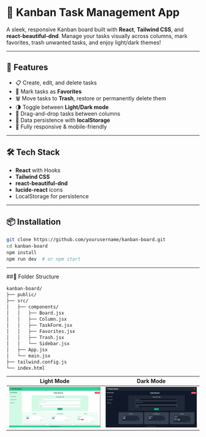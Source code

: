 # 🧠 Kanban Task Management App

A sleek, responsive Kanban board built with **React**, **Tailwind CSS**, and **react-beautiful-dnd**. Manage your tasks visually across columns, mark favorites, trash unwanted tasks, and enjoy light/dark themes!

---

## 🚀 Features

- 📋 Create, edit, and delete tasks
- 📌 Mark tasks as **Favorites**
- 🗑️ Move tasks to **Trash**, restore or permanently delete them
- 🌗 Toggle between **Light/Dark mode**
- 🔀 Drag-and-drop tasks between columns
- 💾 Data persistence with **localStorage**
- 📱 Fully responsive & mobile-friendly

---

## 🛠️ Tech Stack

- **React** with Hooks
- **Tailwind CSS**
- **react-beautiful-dnd**
- **lucide-react** icons
- LocalStorage for persistence

---

## 📦 Installation

```bash
git clone https://github.com/yourusername/kanban-board.git
cd kanban-board
npm install
npm run dev  # or npm start
```
---
##📁 Folder Structure
```
kanban-board/
├── public/
├── src/
│   ├── components/
│   │   ├── Board.jsx
│   │   ├── Column.jsx
│   │   ├── TaskForm.jsx
│   │   ├── Favorites.jsx
│   │   ├── Trash.jsx
│   │   └── Sidebar.jsx
│   ├── App.jsx
│   └── main.jsx
├── tailwind.config.js
└── index.html
```
| Light Mode                             | Dark Mode                            |
| -------------------------------------- | ------------------------------------ |
| ![light-mode](./screenshots/light.png) | ![dark-mode](./screenshots/dark.png) |
